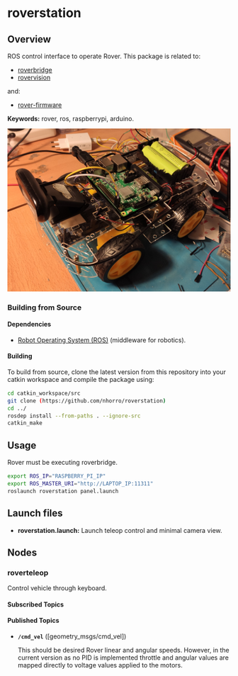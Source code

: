 # roverstation

## Overview

ROS control interface to operate Rover. This package is related to:

- [roverbridge](https://github.com/nhorro/roverbridge)
- [rovervision](https://github.com/nhorro/rovervision)

and:

- [rover-firmware](https://github.com/nhorro/rover-firmware)

**Keywords:** rover, ros, raspberrypi, arduino.

![Example image](doc/assets/rover1.jpg)

### Building from Source

#### Dependencies

- [Robot Operating System (ROS)](http://wiki.ros.org) (middleware for robotics).

#### Building

To build from source, clone the latest version from this repository into your catkin workspace and compile the package using:
```bash
cd catkin_workspace/src
git clone (https://github.com/nhorro/roverstation)
cd ../
rosdep install --from-paths . --ignore-src
catkin_make
```

## Usage

Rover must be executing roverbridge.

```bash
export ROS_IP="RASPBERRY_PI_IP" 
export ROS_MASTER_URI="http://LAPTOP_IP:11311"
roslaunch roverstation panel.launch 
```

## Launch files

* **roverstation.launch:** Launch teleop control and minimal camera view.

## Nodes

### roverteleop

Control vehicle through keyboard.

#### Subscribed Topics

#### Published Topics

* **`/cmd_vel`** ([geometry_msgs/cmd_vel])

	This should be desired Rover linear and angular speeds. However, in the current version as no PID is implemented throttle and angular values are mapped directly to voltage values applied to the motors.
